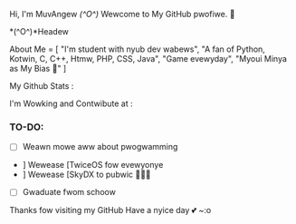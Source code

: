 Hi, I'm MuvAngew *(^O^)* Wewcome to My GitHub pwofiwe. 👋

 *(^O^)*Headew


About Me = [
    "I'm student with nyub dev wabews",
    "A fan of Python, Kotwin, C, C++, Htmw, PHP, CSS, Java",
    "Game evewyday",
    "Myoui Minya as My Bias 💞"
]


My Github Stats :


I'm Wowking and Contwibute at :


### TO-DO:
- [ ] Weawn mowe aww about pwogwamming
-  ] Wewease [TwiceOS fow evewyonye
-  ] Wewease [SkyDX to pubwic 🏃🏾‍♀️
- [ ] Gwaduate fwom schoow

Thanks fow visiting my GitHub
Have a nyice day 💕 ~:o
